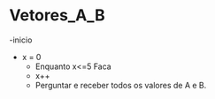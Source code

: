 # Vetores_A_B

-inicio 
- x = 0
  - Enquanto x<=5 Faca
  - x++
  - Perguntar e receber todos os valores de A e B.
